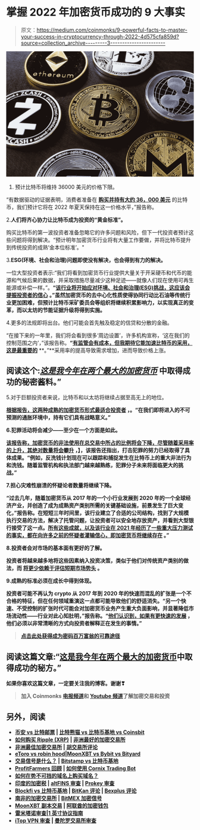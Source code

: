 # 掌握 2022 年加密货币成功的 9 大事实

> 原文：<https://medium.com/coinmonks/9-powerful-facts-to-master-your-success-in-cryptocurrency-through-2022-4d575cfa859d?source=collection_archive---------3----------------------->

![](img/5d87fea661edd3832efcc74ac7e25332.png)

1.  预计比特币将维持 36000 美元的价格下限。

“有数据驱动的证据表明，消费者准备在 [**购买并持有大约 36，000 美元**](https://bit.ly/3GqOwPC) 的比特币，我们预计它将在 2022 年夏天保持在这一价格水平，”报告称。

2.**人们将齐心协力让比特币成为投资的“黄金标准”。**

购买比特币的第一波投资者准备忽略它的许多问题和风险，但下一代投资者预计这些问题将得到解决。“预计明年加密货币行业将有大量工作要做，并将比特币提升到传统投资的成熟‘金本位标准’。"

3.**ESG(环境、社会和治理)问题即使没有解决，也会得到有力的解决。**

一位大型投资者表示:“我们将看到加密货币行业提供大量关于开采硬币和代币的能源和气候后果的数据，并采取措施尽量减少这种足迹——就像人们现在使用可再生能源或补偿一样。”。**“**[**该行业将开始应对环境、社会和治理(ESG)挑战，这应该会提振投资者的信心**](https://bit.ly/3GqOwPC) **。”虽然加密货币的去中心化性质使得协同行动比石油等传统行业更加困难，但预计比特币采矿委员会等组织将继续积累影响力，以实现真正的变革，而以太坊的节能证据升级将得到实施。**

4.更多的法规即将出台。他们可能会首先触及稳定的信贷和分散的金融。

“在接下来的一年里，我们将会看到很多‘周边设置’，许多机构宣称，‘这在我们的控制范围之内’，”该报告称。**“**[**有监管会有成本，但我期待它能加速比特币的采用，这是最重要的**](https://bit.ly/3GqOwPC) **。”**采用率的提高导致需求增加，进而导致价格上涨。

## **阅读这个**:[*这是我今年在两个最大的加密货币*](/coinmonks/heres-my-secret-sauce-for-success-in-two-of-the-biggest-cryptocurrencies-this-year-2b4196e38522) 中取得成功的秘密酱料。”

5.对于巨额投资者来说，比特币和以太坊将继续占据至高无上的地位。

**[**根据报告，这两种成熟的加密货币形式最适合投资者**](https://bit.ly/3GqOwPC) **，**。“在我们即将进入的不可预测的通胀环境中，持有它们具有战略意义。”**

**6.犯罪活动将会减少——至少在一个方面是如此。**

****[**该报告称，加密货币的非法使用在总交易中所占的比例将会下降，尽管随着采用率的上升，其绝对数量将会攀升**](https://bit.ly/3GqOwPC) **，】**，该报告还指出，打击犯罪的努力已经取得了具体成果。“例如，反洗钱计划现在可以跟踪和捕捉发生在比特币上的重大非法行为和洗钱。随着监管机构和执法部门越来越熟练，犯罪分子未来将面临更大的挑战。”****

****7.担心灾难性崩溃的怀疑论者数量将继续下降。****

****“过去几年，随着加密货币从 2017 年的一个小行业发展到 2020 年的一个全球经济产业，并创造了成为成熟资产类别所需的关键基础设施，前景发生了巨大变化，”报告称。在短短三年时间里，该行业建立了合适的公司结构，找到了大规模执行交易的方法，解决了托管问题，让投资者可以安全地存放资产，并看到大型银行接受了这一点。**[**所有这些成就，以及该行业在 2021 年经历了一些重大压力测试的事实，都在向许多之前的怀疑者灌输信心，即加密货币将继续存在**](https://bit.ly/3GqOwPC) **。”********

****8.投资者会对市场的基本面有更好的了解。****

****投资者将越来越多地将这些因素纳入投资决策，类似于他们对传统资产类别的做法，而 [**将更少依赖于评估短期市场势头**](https://bit.ly/3GqOwPC) **。******

****9.成熟的标准必须在成长中得到体现。****

****投资者可能不再认为 crypto 从 2017 年到 2020 年的快速而混乱的扩张是一个不合格的特征，但在任何领域重演这一点都可能导致他们的舒适消失。“另一个快速、不受控制的扩张时代可能会对加密货币业务产生重大负面影响，并显著降低市场流动性——行业对此心知肚明，”报告称。**“**[**他们认识到，如果有更快速的发展**](https://bit.ly/3GqOwPC) **，他们必须以非常清晰的方式向投资者解释正在发生的事情。”******

> ****[**点击此处获得成为密码百万富翁的可靠途径**](https://bit.ly/3GqOwPC)****

## ****阅读这篇文章:“[这是我今年在两个最大的加密货币](/coinmonks/heres-my-secret-sauce-for-success-in-two-of-the-biggest-cryptocurrencies-this-year-2b4196e38522)中取得成功的秘方。”****

****如果你喜欢这篇文章，一定要关注我的博客。谢谢❣****

> ****加入 Coinmonks [电报频道](https://t.me/coincodecap)和 [Youtube 频道](https://www.youtube.com/c/coinmonks/videos)了解加密交易和投资****

## ****另外，阅读****

*   ****[币安 vs 比特邮票](https://blog.coincodecap.com/binance-vs-bitstamp) | [比特熊猫 vs 比特币基地 vs Coinsbit](https://blog.coincodecap.com/bitpanda-coinbase-coinsbit)****
*   ****[如何购买 Ripple (XRP)](https://blog.coincodecap.com/buy-ripple-india) | [非洲最好的加密交易所](https://blog.coincodecap.com/crypto-exchange-africa)****
*   ****[非洲最佳加密交易所](https://blog.coincodecap.com/crypto-exchange-africa) | [胡交易所评论](https://blog.coincodecap.com/hoo-exchange-review)****
*   ****[eToro vs robin hood](https://blog.coincodecap.com/etoro-robinhood)|[MoonXBT vs Bybit vs Bityard](https://blog.coincodecap.com/bybit-bityard-moonxbt)****
*   ****[交易信号是什么？](https://blog.coincodecap.com/trading-signal) | [Bitstamp vs 比特币基地](https://blog.coincodecap.com/bitstamp-coinbase)****
*   ****[ProfitFarmers 回顾](https://blog.coincodecap.com/profitfarmers-review) | [如何使用 Cornix Trading Bot](https://blog.coincodecap.com/cornix-trading-bot)****
*   ****[如何在势不可挡的域名上购买域名？](https://blog.coincodecap.com/buy-domain-on-unstoppable-domains)****
*   ****[印度的加密税](https://blog.coincodecap.com/crypto-tax-india) | [altFINS 审查](https://blog.coincodecap.com/altfins-review) | [Prokey 审查](/coinmonks/prokey-review-26611173c13c)****
*   ****[Blockfi vs 比特币基地](https://blog.coincodecap.com/blockfi-vs-coinbase) | [BitKan 评论](https://blog.coincodecap.com/bitkan-review) | [Bexplus 评论](https://blog.coincodecap.com/bexplus-review)****
*   ****[南非的加密交易所](https://blog.coincodecap.com/crypto-exchanges-in-south-africa) | [BitMEX 加密信号](https://blog.coincodecap.com/bitmex-crypto-signals)****
*   ****[MoonXBT 副本交易](https://blog.coincodecap.com/moonxbt-copy-trading) | [阿联酋的加密钱包](https://blog.coincodecap.com/crypto-wallets-in-uae)****
*   ****[雷米塔诺审查](https://blog.coincodecap.com/remitano-review)|[1 英寸协议指南](https://blog.coincodecap.com/1inch)****
*   ****[iTop VPN 审查](https://blog.coincodecap.com/itop-vpn-review) | [曼陀罗交易所审查](https://blog.coincodecap.com/mandala-exchange-review)****